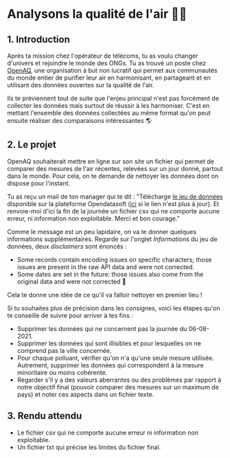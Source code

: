 # Analysons la qualité de l'air 💨💨

## 1. Introduction
Après ta mission chez l'opérateur de télécoms, tu as voulu changer d'univers et rejoindre le monde des ONGs. Tu as trouvé un poste chez [OpenAQ](https://openaq.org/#/), une organisation à but non lucratif qui permet aux communautés du monde entier de purifier leur air en harmonisant, en partageant et en utilisant des données ouvertes sur la qualité de l'air.

Ils te préviennent tout de suite que l'enjeu principal n'est pas forcément de collecter les données mais surtout de réussir à les harmoniser. C'est en mettant l'ensemble des données collectées au même format qu'on peut ensuite réaliser des comparaisons intéressantes 🌎

## 2. Le projet

OpenAQ souhaiterait mettre en ligne sur son site un fichier qui permet de comparer des mesures de l'air récentes, relevées sur un jour donné, partout dans le monde. Pour cela, on te demande de nettoyer les données dont on dispose pour l'instant. 

Tu as reçu un mail de ton manager qui te dit : "Télécharge [le jeu de données](https://public.opendatasoft.com/explore/dataset/openaq/export/?disjunctive.city&disjunctive.location&disjunctive.measurements_parameter) disponible sur la plateforme Opendatasoft ([ici](https://drive.google.com/file/d/1NnwIVdBng0Ct9rw-WfSEM6fGB9TtYcyv/view?usp=sharing) si le lien n'est plus à jour). Et renvoie-moi d'ici la fin de la journée un fichier csv qui ne comporte aucune erreur, ni information non exploitable. Merci et bon courage."

Comme le message est un peu lapidaire, on va te donner quelques informations supplémentaires. Regarde sur l'onglet *Informations* du jeu de données, deux *disclaimers* sont énoncés : 
- Some records contain encoding issues on specific characters; those issues are present in the raw API data and were not corrected.
- Some dates are set in the future: those issues also come from the original data and were not corrected 🥴

Cela te donne une idée de ce qu'il va falloir nettoyer en premier lieu !

Si tu souhaites plus de précision dans les consignes, voici les étapes qu'on te conseille de suivre pour arriver à tes fins : 
- Supprimer les données qui ne concernent pas la journée du 06-08-2021.
- Supprimer les données qui sont illisibles et pour lesquelles on ne comprend pas la ville concernée. 
- Pour chaque polluant, vérifier qu'on n'a qu'une seule mesure utilisée. Autrement, supprimer les données qui correspondent à la mesure minoritaire ou moins cohérente.
- Regarder s'il y a des valeurs aberrantes ou des problèmes par rapport à notre objectif final (pouvoir comparer des mesures sur un maximum de pays) et noter ces aspects dans un fichier texte.

## 3. Rendu attendu
- Le fichier csv qui ne comporte aucune erreur ni information non exploitable. 
- Un fichier txt qui précise les limites du fichier final.
